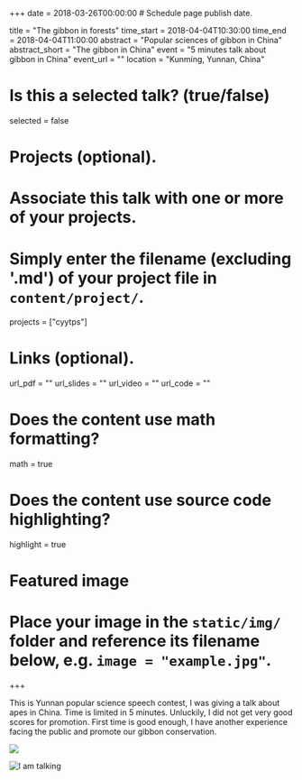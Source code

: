 +++
date = 2018-03-26T00:00:00  # Schedule page publish date.

title = "The gibbon in forests"
time_start = 2018-04-04T10:30:00
time_end = 2018-04-04T11:00:00
abstract = "Popular sciences of gibbon in China"
abstract_short = "The gibbon in China"
event = "5 minutes talk about gibbon in China"
event_url = ""
location = "Kunming, Yunnan, China"

# Is this a selected talk? (true/false)
selected = false

# Projects (optional).
#   Associate this talk with one or more of your projects.
#   Simply enter the filename (excluding '.md') of your project file in `content/project/`.
projects = ["cyytps"]

# Links (optional).
url_pdf = ""
url_slides = ""
url_video = ""
url_code = ""

# Does the content use math formatting?
math = true

# Does the content use source code highlighting?
highlight = true

# Featured image
# Place your image in the `static/img/` folder and reference its filename below, e.g. `image = "example.jpg"`.

+++

This is Yunnan popular science speech contest, I was giving a talk about apes in China. Time is limited in 5 minutes. Unluckily, I did not get very good scores for promotion. First time is good enough, I have another experience facing the public and promote our gibbon conservation.

<img src="/img/contesttalk1.jpg" />


![I am talking](/img/contesttalk2.jpg)

